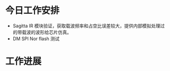 


# 今日工作安排
- Sagitta IR 模块验证，获取载波频率和占空比误差较大，提供内部模拟处理过的带载波的波形给芯片仿真。
- DM SPI Nor flash 测试


# 工作进展



